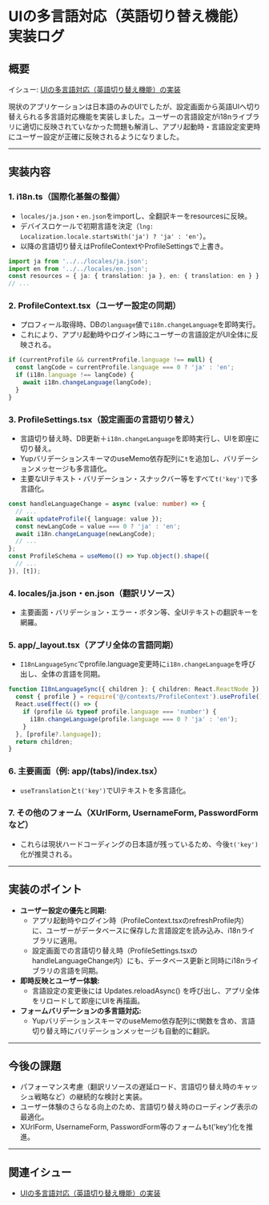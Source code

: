 # UIの多言語対応（英語切り替え機能）実装ログ

## 概要
イシュー: [UIの多言語対応（英語切り替え機能）の実装](../issues/issue-12.md)

現状のアプリケーションは日本語のみのUIでしたが、設定画面から英語UIへ切り替えられる多言語対応機能を実装しました。ユーザーの言語設定がi18nライブラリに適切に反映されていなかった問題も解消し、アプリ起動時・言語設定変更時にユーザー設定が正確に反映されるようになりました。

---

## 実装内容

### 1. i18n.ts（国際化基盤の整備）
- `locales/ja.json`・`en.json`をimportし、全翻訳キーをresourcesに反映。
- デバイスロケールで初期言語を決定（`lng: Localization.locale.startsWith('ja') ? 'ja' : 'en'`）。
- 以降の言語切り替えはProfileContextやProfileSettingsで上書き。

```typescript
import ja from '../../locales/ja.json';
import en from '../../locales/en.json';
const resources = { ja: { translation: ja }, en: { translation: en } };
// ...
```

### 2. ProfileContext.tsx（ユーザー設定の同期）
- プロフィール取得時、DBの`language`値で`i18n.changeLanguage`を即時実行。
- これにより、アプリ起動時やログイン時にユーザーの言語設定がUI全体に反映される。

```typescript
if (currentProfile && currentProfile.language !== null) {
  const langCode = currentProfile.language === 0 ? 'ja' : 'en';
  if (i18n.language !== langCode) {
    await i18n.changeLanguage(langCode);
  }
}
```

### 3. ProfileSettings.tsx（設定画面の言語切り替え）
- 言語切り替え時、DB更新＋`i18n.changeLanguage`を即時実行し、UIを即座に切り替え。
- YupバリデーションスキーマのuseMemo依存配列に`t`を追加し、バリデーションメッセージも多言語化。
- 主要なUIテキスト・バリデーション・スナックバー等をすべて`t('key')`で多言語化。

```typescript
const handleLanguageChange = async (value: number) => {
  // ...
  await updateProfile({ language: value });
  const newLangCode = value === 0 ? 'ja' : 'en';
  await i18n.changeLanguage(newLangCode);
  // ...
};
const ProfileSchema = useMemo(() => Yup.object().shape({
  // ...
}), [t]);
```

### 4. locales/ja.json・en.json（翻訳リソース）
- 主要画面・バリデーション・エラー・ボタン等、全UIテキストの翻訳キーを網羅。

### 5. app/_layout.tsx（アプリ全体の言語同期）
- `I18nLanguageSync`でprofile.language変更時に`i18n.changeLanguage`を呼び出し、全体の言語を同期。

```typescript
function I18nLanguageSync({ children }: { children: React.ReactNode }) {
  const { profile } = require('@/contexts/ProfileContext').useProfile();
  React.useEffect(() => {
    if (profile && typeof profile.language === 'number') {
      i18n.changeLanguage(profile.language === 0 ? 'ja' : 'en');
    }
  }, [profile?.language]);
  return children;
}
```

### 6. 主要画面（例: app/(tabs)/index.tsx）
- `useTranslation`と`t('key')`でUIテキストを多言語化。

### 7. その他のフォーム（XUrlForm, UsernameForm, PasswordFormなど）
- これらは現状ハードコーディングの日本語が残っているため、今後`t('key')`化が推奨される。

---

## 実装のポイント
- **ユーザー設定の優先と同期:**
  - アプリ起動時やログイン時（ProfileContext.tsxのrefreshProfile内）に、ユーザーがデータベースに保存した言語設定を読み込み、i18nライブラリに適用。
  - 設定画面での言語切り替え時（ProfileSettings.tsxのhandleLanguageChange内）にも、データベース更新と同時にi18nライブラリの言語を同期。
- **即時反映とユーザー体験:**
  - 言語設定の変更後には Updates.reloadAsync() を呼び出し、アプリ全体をリロードして即座にUIを再描画。
- **フォームバリデーションの多言語対応:**
  - YupバリデーションスキーマのuseMemo依存配列にt関数を含め、言語切り替え時にバリデーションメッセージも自動的に翻訳。

---

## 今後の課題
- パフォーマンス考慮（翻訳リソースの遅延ロード、言語切り替え時のキャッシュ戦略など）の継続的な検討と実装。
- ユーザー体験のさらなる向上のため、言語切り替え時のローディング表示の最適化。
- XUrlForm, UsernameForm, PasswordForm等のフォームもt('key')化を推進。

---

## 関連イシュー
- [UIの多言語対応（英語切り替え機能）の実装](../issues/issue-12.md)
